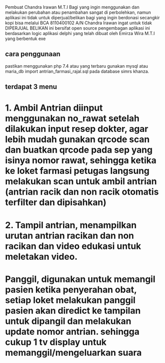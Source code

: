  Pembuat Chandra Irawan M.T.I
 Bagi yang ingin menggunakan dan melakukan perubahan atau penambahan
 sangat di perbolehkan, namun aplikasi ini tidak untuk diperjual/belikan
 bagi yang ingin berdonasi secangkir kopi bisa melalui
 BCA 8110400102 A/N Chandra Irawan 
 ingat untuk tidak DIPERJUAL BELIKAN ini bersifat open source
 pengembagan aplikasi ini berdasarkan logic aplikasi delphi yang telah dibuat oleh 
 Emirza Wira M.T.I yang berbentuk exe
 
## cara penggunaan 

pastikan menggunakan php 7.4 atau yang terbaru
gunakan mysql atau maria_db
import antrian_farmasi_rajal.sql pada database simrs khanza.

## terdapat 3 menu

# 1. Ambil Antrian diinput menggunakan no_rawat setelah dilakukan input resep dokter, agar lebih mudah gunakan qrcode scan dan buatkan qrcode pada sep yang isinya nomor rawat, sehingga ketika ke loket farmasi petugas langsung melakukan scan untuk ambil antrian (antrian racik dan non racik otomatis terfilter dan dipisahkan)
# 2. Tampil antrian, menampilkan urutan antrian racikan dan non racikan dan video edukasi untuk meletakan video.
# Panggil, digunakan untuk memangil pasien ketika penyerahan obat, setiap loket melakukan panggil pasien akan diredict ke tampilan untuk dipangil dan melakukan update nomor antrian. sehingga cukup 1 tv display untuk memanggil/mengeluarkan suara


